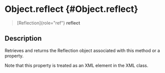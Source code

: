Object.reflect {#Object.reflect}
==============

> [Reflection]{role="ref"} **reflect**

Description
-----------

Retrieves and returns the Reflection object associated with this method
or a property.

Note that this property is treated as an XML element in the XML class.

